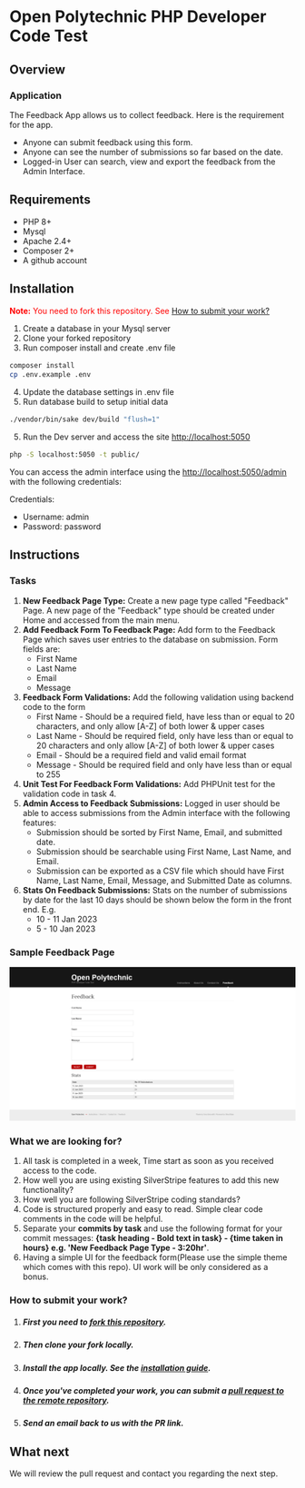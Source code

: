 # Open Polytechnic PHP Developer Code Test

## Overview

### Application
The Feedback App allows us to collect feedback. Here is the requirement for the app.

* Anyone can submit feedback using this form.
* Anyone can see the number of submissions so far based on the date.
* Logged-in User can search, view and export the feedback from the Admin Interface.

## Requirements
* PHP 8+
* Mysql
* Apache 2.4+
* Composer 2+
* A github account

## Installation

<span style="color: red;"><b>Note:</b> You need to fork this repository. See [How to submit your work?](#how-to-submit-your-work)</span>

1. Create a database in your Mysql server
2. Clone your forked repository
3. Run composer install and create .env file
```sh
composer install
cp .env.example .env
```
4. Update the database settings in .env file
5. Run database build to setup initial data
```sh
./vendor/bin/sake dev/build "flush=1"
```
5. Run the Dev server and access the site [http://localhost:5050](http://localhost:5050)
```sh 
php -S localhost:5050 -t public/
```
You can access the admin interface using the [http://localhost:5050/admin](http://localhost:5050/admin) with the following credentials:

Credentials:
* Username: admin
* Password: password

## Instructions

### Tasks
1. <strong>New Feedback Page Type:</strong> Create a new page type called "Feedback" Page. A new page of the "Feedback" type should be created under Home and accessed from the main menu.
2. <strong>Add Feedback Form To Feedback Page:</strong> Add form to the Feedback Page which saves user entries to the database on submission. Form fields are:
    * First Name
    * Last Name
    * Email
    * Message
3. <strong>Feedback Form Validations:</strong> Add the following validation using backend code to the form
    * First Name - Should be a required field, have less than or equal to 20 characters, and only allow [A-Z] of both lower & upper cases
    * Last Name - Should be required field, only have less than or equal to 20 characters and only allow [A-Z] of both lower & upper cases
    * Email - Should be a required field and valid email format
    * Message - Should be required field and only have less than or equal to 255
4. <strong>Unit Test For Feedback Form Validations:</strong> Add PHPUnit test for the validation code in task 4.
5. <strong>Admin Access to Feedback Submissions:</strong> Logged in user should be able to access submissions from the Admin interface with the following features:
    * Submission should be sorted by First Name, Email, and submitted date.
    * Submission should be searchable using First Name, Last Name, and Email.
    * Submission can be exported as a CSV file which should have First Name, Last Name, Email, Message, and Submitted Date as columns.
6. <strong>Stats On Feedback Submissions:</strong> Stats on the number of submissions by date for the last 10 days should be shown below the form in the front end. E.g.
    * 10 - 11 Jan 2023
    * 5 - 10 Jan 2023

### Sample Feedback Page
![FeedbackPage](/app/images/SampleFeedbackForm.png?raw=true "FeedbackPage")

### What we are looking for?
1. All task is completed in a week, Time start as soon as you received access to the code.
2. How well you are using existing SilverStripe features to add this new functionality?
3. How well you are following SilverStripe coding standards?
3. Code is structured properly and easy to read. Simple clear code comments in the code will be helpful.
4. Separate your <b>commits by task</b> and use the following format for your commit messages: <b>{task heading - Bold text in task} - {time taken in hours} e.g. 'New Feedback Page Type - 3:20hr'</b>.
5. Having a simple UI for the feedback form(Please use the simple theme which comes with this repo). UI work will be only considered as a bonus.


### How to submit your work?

1. ##### First you need to [fork this repository](https://docs.github.com/en/get-started/quickstart/fork-a-repo).
2. ##### Then clone your fork locally.
3. ##### Install the app locally. See the [installation guide](#Installation).
4. ##### Once you've completed your work, you can submit a [pull request to the remote repository](https://docs.github.com/en/pull-requests/collaborating-with-pull-requests/proposing-changes-to-your-work-with-pull-requests/creating-a-pull-request-from-a-fork).
5. ##### Send an email back to us with the PR link.

## What next

We will review the pull request and contact you regarding the next step. 
